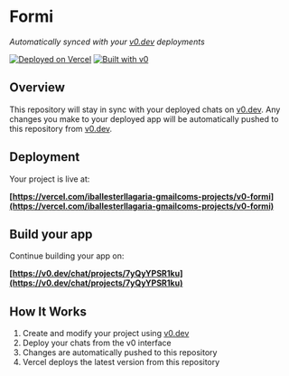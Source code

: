 # Formi

*Automatically synced with your [v0.dev](https://v0.dev) deployments*

[![Deployed on Vercel](https://img.shields.io/badge/Deployed%20on-Vercel-black?style=for-the-badge&logo=vercel)](https://vercel.com/iballesterllagaria-gmailcoms-projects/v0-formi)
[![Built with v0](https://img.shields.io/badge/Built%20with-v0.dev-black?style=for-the-badge)](https://v0.dev/chat/projects/7yQyYPSR1ku)

## Overview

This repository will stay in sync with your deployed chats on [v0.dev](https://v0.dev).
Any changes you make to your deployed app will be automatically pushed to this repository from [v0.dev](https://v0.dev).

## Deployment

Your project is live at:

**[https://vercel.com/iballesterllagaria-gmailcoms-projects/v0-formi](https://vercel.com/iballesterllagaria-gmailcoms-projects/v0-formi)**

## Build your app

Continue building your app on:

**[https://v0.dev/chat/projects/7yQyYPSR1ku](https://v0.dev/chat/projects/7yQyYPSR1ku)**

## How It Works

1. Create and modify your project using [v0.dev](https://v0.dev)
2. Deploy your chats from the v0 interface
3. Changes are automatically pushed to this repository
4. Vercel deploys the latest version from this repository